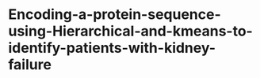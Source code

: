 # Encoding-a-protein-sequence-using-Hierarchical-and-kmeans-to-identify-patients-with-kidney-failure
